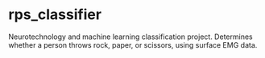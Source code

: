 # rps_classifier
Neurotechnology and machine learning classification project. Determines whether a person throws rock, paper, or scissors, using surface EMG data.

